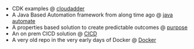 - CDK examples @ [cloudadder](https://github.com/cloudadder)
- A Java Based Automation framework from along time ago @ [java automate](https://github.com/tinytelly/java-automate)
- A properties based solution to create predictable outcomes @ [purpose](https://github.com/tinytelly/purpose)
- An on prem CICD solution @ [CICD](https://github.com/tinytelly/cicd)
- A very old repo in the very early days of Docker @ [Docker](https://github.com/tinytelly/docker-sybase)
